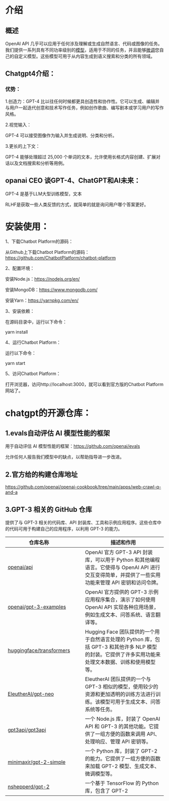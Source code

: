 # 介绍

## 概述

OpenAI API 几乎可以应用于任何涉及理解或生成自然语言、代码或图像的任务。我们提供一系列具有不同功率级别的[模型](https://platform.openai.com/docs/models)，适用于不同的任务，并且能够[微调](https://platform.openai.com/docs/guides/fine-tuning)您自己的自定义模型。这些模型可用于从内容生成到语义搜索和分类的所有领域。



## Chatgpt4介绍：

### 优势：

1.创造力：GPT-4 比以往任何时候都更具创造性和协作性。它可以生成、编辑并与用户一起迭代创意和技术写作任务，例如创作歌曲、编写剧本或学习用户的写作风格。

2.视觉输入：

GPT-4 可以接受图像作为输入并生成说明、分类和分析。

3.更长的上下文：

GPT-4 能够处理超过 25,000 个单词的文本，允许使用长格式内容创建、扩展对话以及文档搜索和分析等用例。



## opanai CEO 谈GPT-4、ChatGPT和AI未来：

GPT-4 是基于LLM大型训练模型，文本

RLHF是获取一些人类反馈的方式，就简单的就是询问用户哪个答案更好。





# 安装使用：

1、下载Chatbot Platform的源码：

从Github上下载Chatbot Platform的源码：https://github.com/ChatbotPlatform/chatbot-platform

2、配置环境：

安装Node.js：https://nodejs.org/en/

安装MongoDB：https://www.mongodb.com/

安装Yarn：https://yarnpkg.com/en/

3、安装依赖：

在源码目录中，运行以下命令：

yarn install

4、运行Chatbot Platform：

运行以下命令：

yarn start

5、访问Chatbot Platform：

打开浏览器，访问http://localhost:3000，就可以看到官方版的Chatbot Platform网站了。











# chatgpt的开源仓库：

## 1.evals自动评估 AI 模型性能的框架

用于自动评估 AI 模型性能的框架：https://github.com/openai/evals

允许任何人报告我们模型中的缺点，以帮助指导进一步改进。



## 2.官方给的构建仓库地址

https://github.com/openai/openai-cookbook/tree/main/apps/web-crawl-q-and-a

##  3.GPT-3 相关的 GitHub 仓库

提供了与 GPT-3 相关的代码库、API 封装库、工具和示例应用程序。这些仓库中的代码可用于构建自己的应用程序，以利用 GPT-3 的能力。

| 仓库名称                                                     |      |      | 描述和作用                                                   |
| ------------------------------------------------------------ | ---- | ---- | ------------------------------------------------------------ |
| [openai/api](https://github.com/openai/api)                  |      |      | OpenAI 官方 GPT-3 API 封装库，可以用于 Python 和其他编程语言。它使得与 OpenAI API 进行交互变得简单，并提供了一些实用功能来管理 API 密钥和访问令牌。 |
| [openai/gpt-3-examples](https://github.com/openai/gpt-3-examples) |      |      | OpenAI 官方提供的 GPT-3 示例应用程序集合，演示了如何使用 OpenAI API 实现各种应用场景，例如生成文本、问答系统、语言翻译等。 |
| [huggingface/transformers](https://github.com/huggingface/transformers) |      |      | Hugging Face 团队提供的一个用于自然语言处理的 Python 库，包括 GPT-3 和其他许多 NLP 模型的封装。它提供了许多实用功能来处理文本数据、训练和使用模型等。 |
| [EleutherAI/gpt-neo](https://github.com/EleutherAI/gpt-neo)  |      |      | EleutherAI 团队提供的一个与 GPT-3 相似的模型，使用较少的资源和更加透明的训练方法进行训练。该模型可用于生成文本、问答系统等任务。 |
| [gpt3api/gpt3api](https://github.com/gpt3api/gpt3api)        |      |      | 一个 Node.js 库，封装了 OpenAI API 和 GPT-3 的其他功能。它提供了一组方便的函数来调用 API、处理响应、管理 API 密钥等。 |
| [minimaxir/gpt-2-simple](https://github.com/minimaxir/gpt-2-simple) |      |      | 一个 Python 库，封装了 GPT-2 的能力。它提供了一组方便的函数来加载 GPT-2 模型、生成文本、微调模型等。 |
| [nshepperd/gpt-2](https://github.com/nshepperd/gpt-2)        |      |      | 一个基于 TensorFlow 的 Python 库，包含了 GPT-2               |





